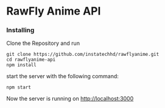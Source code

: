 # RawFly Anime API

### Installing

Clone the Repository and run


```
git clone https://github.com/instatechhd/rawflyanime.git
cd rawflyanime-api
npm install 
```
start the server with the following command:
```
npm start
```

Now the server is running on <a href="http://localhost:3000">http://localhost:3000</a>
